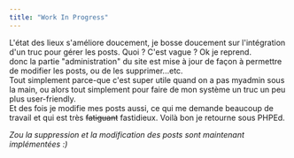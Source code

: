 ```yaml
---
title: "Work In Progress"
---
```


L'état des lieux s'améliore doucement, je bosse doucement sur l'intégration
d'un truc pour gérer les posts. Quoi ? C'est vague ? Ok je reprend.  
donc la partie "administration" du site est mise à jour de façon à permettre
de modifier les posts, ou de les supprimer...etc.  
Tout simplement parce-que c'est super utile quand on a pas myadmin sous la
main, ou alors tout simplement pour faire de mon système un truc un peu plus
user-friendly.  
Et des fois je modifie mes posts aussi, ce qui me demande beaucoup de travail
et qui est très <s>fatiguant</s> fastidieux. Voilà bon je retourne sous PHPEd.

_Zou la suppression et la modification des posts sont maintenant implémentées
:)_

